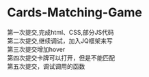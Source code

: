# Cards-Matching-Game
第一次提交,完成html、CSS,部分JS代码 <br>
第二次提交,继续调试，加入JQ框架来写<br>
第三次提交增加hover<br>
第四次提交卡牌可以打开，但是不能匹配<br>
第五次提交，调试调用的函数<br>

  
